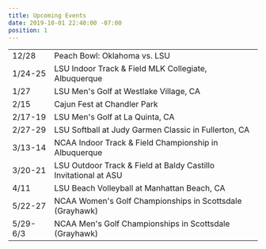 ```yaml
---
title: Upcoming Events
date: 2019-10-01 22:40:00 -07:00
position: 1
---
```


<table>
<tr>
    <td>12/28</td>
    <td>Peach Bowl: Oklahoma vs. LSU</td>
</tr>
<tr>
    <td>1/24-25</td>
    <td>LSU Indoor Track & Field MLK Collegiate, Albuquerque</td>
</tr>
<tr>
    <td>1/27</td>
    <td>LSU Men's Golf at Westlake Village, CA</td>
</tr>

<tr>
    <td>2/15</td>
    <td>Cajun Fest at Chandler Park</td>
</tr>

<tr>
    <td>2/17-19</td>
    <td>LSU Men's Golf at La Quinta, CA</td>
</tr>

<tr>
    <td>2/27-29</td>
    <td>LSU Softball at Judy Garmen Classic in Fullerton, CA</td>
</tr>

<tr>
    <td>3/13-14</td> 
    <td>NCAA Indoor Track & Field Championship in Albuquerque</td>
</tr>

<tr>
    <td>3/20-21</td>
    <td>LSU Outdoor Track & Field at Baldy Castillo Invitational at ASU</td>
</tr>

<tr>
    <td>4/11</td>
    <td>LSU Beach Volleyball at Manhattan Beach, CA</td>
</tr>

<tr>
    <td>5/22-27</td>
    <td>NCAA Women's Golf Championships in Scottsdale (Grayhawk)</td>
</tr>

<tr>
    <td>5/29-6/3</td>
    <td>NCAA Men's Golf Championships in Scottsdale (Grayhawk)</td>
</tr>
</table>